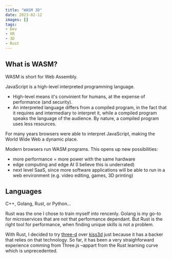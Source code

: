 ```yaml
---
title: "WASM 3D"
date: 2023-02-12
images: []
tags:
- Dev
- XR
- 3D
- Rust
---
```


## What is WASM?

WASM is short for Web Assembly.

JavaScript is a high-level interpreted programming language.

- High-level means it's convinient for humans, at the expense of performance (and security).
- An interpreted language differs from a compiled program, in the fact that it requires and intermediary to interpret it, while a compiled program speaks the language of the audience. By nature, a compiled program uses less resources.

For many years browsers were able to interpret JavaScript, making the World Wide Web a dynamic place.

Modern browsers run WASM programs. This opens up new possibilities:

- more performance = more power with the same hardware
- edge computing and edge AI (I believe this is underrated)
- next level SaaS, since more software applications will be able to run in a web environment (e.g. video editing, games, 3D printing)

## Languages

C++, Golang, Rust, or Python…

Rust was the one I chose to train myself into rencenly. Golang is my go-to for microservices that are not that performance dependant. But Rust is the right tool for performance, when finding unique skills is not a problem.

With Rust, I decided to try [three-d](https://github.com/asny/three-d) over [kiss3d](https://github.com/sebcrozet/kiss3d) just because it has a backer that relies on that technology. So far, it has been a very straighforward experience comming from Three.js –appart from the Rust learning curve which is unprecedented.
